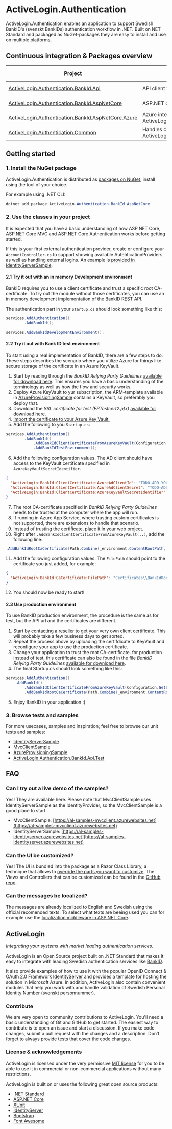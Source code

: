 # ActiveLogin.Authentication

ActiveLogin.Authentication enables an application to support Swedish BankID's (svenskt BankIDs) authentication workflow in .NET. Built on NET Standard and packaged as NuGet-packages they are easy to install and use on multiple platforms.

## Continuous integration & Packages overview

| Project | Description | NuGet | Build (VSTS) |
| ------- | ----------- | ----- | ------------ |
| [ActiveLogin.Authentication.BankId.Api](https://github.com/ActiveLogin/ActiveLogin.Authentication/tree/master/src/ActiveLogin.Authentication.BankId.Api) | API client for Swedish BankID's REST API | [![NuGet](https://img.shields.io/nuget/v/ActiveLogin.Authentication.BankId.Api.svg)](https://www.nuget.org/packages/ActiveLogin.Authentication.BankId.Api/) | [![VSTS Build](https://activesolution.visualstudio.com/_apis/public/build/definitions/131274d9-4174-4035-a0e3-f6e5e9444d9f/155/badge)](https://activesolution.visualstudio.com/ActiveLogin/_build/index?definitionId=155) |
| [ActiveLogin.Authentication.BankId.AspNetCore](https://github.com/ActiveLogin/ActiveLogin.Authentication/tree/master/src/ActiveLogin.Authentication.BankId.AspNetCore) | ASP.NET Core middleware for Swedish BankID | [![NuGet](https://img.shields.io/nuget/v/ActiveLogin.Authentication.BankId.AspNetCore.svg)](https://www.nuget.org/packages/ActiveLogin.Authentication.BankId.AspNetCore/) | [![VSTS Build](https://activesolution.visualstudio.com/_apis/public/build/definitions/131274d9-4174-4035-a0e3-f6e5e9444d9f/155/badge)](https://activesolution.visualstudio.com/ActiveLogin/_build/index?definitionId=155) |
| [ActiveLogin.Authentication.BankId.AspNetCore.Azure](https://github.com/ActiveLogin/ActiveLogin.Authentication/tree/master/src/ActiveLogin.Authentication.BankId.AspNetCore.Azure) | Azure integrations for ActiveLogin.Authentication.BankId.AspNetCore | [![NuGet](https://img.shields.io/nuget/v/ActiveLogin.Authentication.BankId.AspNetCore.Azure.svg)](https://www.nuget.org/packages/ActiveLogin.Authentication.BankId.AspNetCore.Azure/) | [![VSTS Build](https://activesolution.visualstudio.com/_apis/public/build/definitions/131274d9-4174-4035-a0e3-f6e5e9444d9f/155/badge)](https://activesolution.visualstudio.com/ActiveLogin/_build/index?definitionId=155) |
| [ActiveLogin.Authentication.Common](https://github.com/ActiveLogin/ActiveLogin.Authentication/tree/master/src/ActiveLogin.Authentication.Common) | Handles common tasks in ActiveLogin.Authentication | [![NuGet](https://img.shields.io/nuget/v/ActiveLogin.Authentication.Common.svg)](https://www.nuget.org/packages/ActiveLogin.Authentication.Common/) | [![VSTS Build](https://activesolution.visualstudio.com/_apis/public/build/definitions/131274d9-4174-4035-a0e3-f6e5e9444d9f/155/badge)](https://activesolution.visualstudio.com/ActiveLogin/_build/index?definitionId=155) |

## Getting started

### 1. Install the NuGet package

ActiveLogin.Authentication is distributed as [packages on NuGet](https://www.nuget.org/profiles/ActiveLogin), install using the tool of your choice.

For example using .NET CLI:

```powershell
dotnet add package ActiveLogin.Authentication.BankId.AspNetCore
```

### 2. Use the classes in your project

It is expected that you have a basic understanding of how ASP.NET Core, ASP.NET Core MVC and ASP.NET Core Authentication works before getting started.

If this is your first external authentication provider, create or configure your `AccountController.cs` to support showing available AutehticationProviders as well as handling external logins. An example is [provided in IdentityServerSample](https://github.com/ActiveLogin/ActiveLogin.Authentication/blob/master/samples/IdentityServerSample/Controllers/AccountController.cs).

#### 2.1 Try it out with an in memory Development environment

BankID requires you to use a client certificate and trust a specific root CA-certificate. To try out the module without those certificates, you can use an in memory development implementation of the BankID REST API.

The authentication part in your `Startup.cs` should look something like this:

```c#
services.AddAuthentication()
        .AddBankId();

services.AddBankIdDevelopmentEnvironment();
```

#### 2.2 Try it out with Bank ID test environment

To start using a real implementation of BankID, there are a few steps to do. These steps describes the scenario where you utilize Azure for things like secure storage of the certificate in an Azure KeyVault.

1. Start by reading through the _BankID Relying Party Guidelines_ [available for download here](https://www.bankid.com/bankid-i-dina-tjanster/rp-info). This ensures you have a basic understanding of the terminology as well as how the flow and security works.
2. Deploy Azure KeyVault to yur subscription, the ARM-template available in [AzureProvisioningSample](https://github.com/ActiveLogin/ActiveLogin.Authentication/tree/master/samples/AzureProvisioningSample) contains a KeyVault, so preferably you deploy that.
3. Download the _SSL certificate for test (FPTestcert2.pfx)_ [available for download here](https://www.bankid.com/bankid-i-dina-tjanster/rp-info).
4. [Import the certificate to your Azure Key Vault.](https://docs.microsoft.com/en-us/azure/key-vault/certificate-scenarios#import-a-certificate)
5. Add the following to you `Startup.cs`:

```c#
services.AddAuthentication()
        .AddBankId()
            .AddBankIdClientCertificateFromAzureKeyVault(Configuration.GetSection("ActiveLogin:BankId:ClientCertificate"))
            .AddBankIdTestEnvironment();
```

6. Add the following configuration values. The AD client should have access to the KeyVault certificate specified in `AzureKeyVaultSecretIdentifier`.

```json
{
  "ActiveLogin:BankId:ClientCertificate:AzureAdClientId": "TODO-ADD-YOUR-VALUE",
  "ActiveLogin:BankId:ClientCertificate:AzureAdClientSecret": "TODO-ADD-YOUR-VALUE",
  "ActiveLogin:BankId:ClientCertificate:AzureKeyVaultSecretIdentifier": "TODO-ADD-YOUR-VALUE"
}
```

7. The root CA-certificate specified in _BankID Relying Party Guidelines_ needs to be trusted at the computer where the app will run.
8. If running in Azure App Service, where trusting custom certificates is not supported, there are extensions to handle that scenario.
9. Instead of trusting the certificate, place it in your web project.
10. Right after `.AddBankIdClientCertificateFromAzureKeyVault(..)`, add the following line:

```c#
.AddBankIdRootCaCertificate(Path.Combine(_environment.ContentRootPath, Configuration.GetValue<string>("ActiveLogin:BankId:CaCertificate:FilePath")))
```

 11. Add the following configuration values. The `FilePath` should point to the certificate you just added, for example:

```json
{
  "ActiveLogin:BankId:CaCertificate:FilePath": "Certificates\\BankIdRootCertificate-Test.crt"
}
```

12. You should now be ready to start!

#### 2.3 Use production environment

To use BankID production environment, the procedure is the same as for test, but the API url and the certificates are different.

1. Start by [contacting a reseller](https://www.bankid.com/kontakt/foeretag/saeljare) to get your very own client certificate. This will probably take a few business days to get sorted.
2. Repeat the process above by uploading the certifdicate to KeyVault and reconfigure your app to use the production certificate.
3. Change your application to trust the root CA-certificate. for production instead of test, this certificate can also be found in the file _BankID Relying Party Guidelines_ [available for download here](https://www.bankid.com/bankid-i-dina-tjanster/rp-info).
4. The final Startup.cs should look something like this:

```c#
services.AddAuthentication()
    .AddBankId()
        .AddBankIdClientCertificateFromAzureKeyVault(Configuration.GetSection("ActiveLogin:BankId:ClientCertificate"))
        .AddBankIdRootCaCertificate(Path.Combine(_environment.ContentRootPath, Configuration.GetValue<string>("ActiveLogin:BankId:CaCertificate:FilePath")))
```

5. Enjoy BankID in your application :)

### 3. Browse tests and samples

For more usecases, samples and inspiration; feel free to browse our unit tests and samples:

* [IdentityServerSample](https://github.com/ActiveLogin/ActiveLogin.Authentication/tree/master/samples/IdentityServerSample)
* [MvcClientSample](https://github.com/ActiveLogin/ActiveLogin.Authentication/tree/master/samples/MvcClientSample)
* [AzureProvisioningSample](https://github.com/ActiveLogin/ActiveLogin.Authentication/tree/master/samples/AzureProvisioningSample)
* [ActiveLogin.Authentication.BankId.Api.Test](https://github.com/ActiveLogin/ActiveLogin.Authentication/tree/master/test/ActiveLogin.Authentication.BankId.Api.Test)

## FAQ

### Can I try out a live demo of the samples?

Yes! They are available here. Please note that MvcClientSample uses IdentityServerSample as the IdentityProvider, so the MvcClientSample is a good place to start.

* MvcClientSample: [https://al-samples-mvcclient.azurewebsites.net](https://al-samples-mvcclient.azurewebsites.net)
* IdentityServerSample: [https://al-samples-identityserver.azurewebsites.net](https://al-samples-identityserver.azurewebsites.net)

### Can the UI be customized?

Yes! The UI is bundled into the package as a Razor Class Library, a technique that allows to [override the parts you want to customize](https://docs.microsoft.com/en-us/aspnet/core/razor-pages/ui-class?view=aspnetcore-2.1&tabs=visual-studio#override-views-partial-views-and-pages). The Views and Controllers that can be customized can be found in the [GitHub repo](https://github.com/ActiveLogin/ActiveLogin.Authentication/tree/master/src/ActiveLogin.Authentication.BankId.AspNetCore/Areas/BankIdAuthentication). 

### Can the messages be localized?

The messages are already localized to English and Swedish using the official recomended texts. To select what texts are beeing used you can for example use the [localization middleware in ASP.NET Core](https://docs.microsoft.com/en-us/aspnet/core/fundamentals/localization?view=aspnetcore-2.1#localization-middleware).

## ActiveLogin

_Integrating your systems with market leading authentication services._

ActiveLogin is an Open Source project built on .NET Standard that makes it easy to integrate with leading Swedish authentication services like [BankID](https://www.bankid.com/).

It also provide examples of how to use it with the popular OpenID Connect & OAuth 2.0 Framework [IdentityServer](https://identityserver.io/) and provides a template for hosting the solution in Microsoft Azure.
In addition, ActiveLogin also contain convenient modules that help you work with and handle validation of Swedish Personal Identity Number (svenskt personnummer).

### Contribute

We are very open to community contributions to ActiveLogin. You'll need a basic understanding of Git and GitHub to get started. The easiest way to contribute is to open an issue and start a discussion. If you make code changes, submit a pull request with the changes and a description. Don’t forget to always provide tests that cover the code changes. 

### License & acknowledgements

ActiveLogin is licensed under the very permissive [MIT license](https://opensource.org/licenses/MIT) for you to be able to use it in commercial or non-commercial applications without many restrictions.

ActiveLogin is built on or uses the following great open source products:

* [.NET Standard](https://github.com/dotnet/standard)
* [ASP.NET Core](https://github.com/aspnet/Home)
* [XUnit](https://github.com/xunit/xunit)
* [IdentityServer](https://github.com/IdentityServer/)
* [Bootstrap](https://github.com/twbs/bootstrap)
* [Font Awesome](https://github.com/FortAwesome/Font-Awesome)